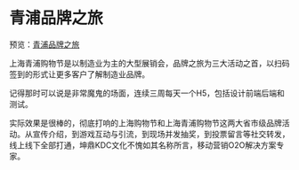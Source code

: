 # 青浦品牌之旅

预览：[青浦品牌之旅](https://forever-z-133.github.io/small-works/1/qp-brands-travel/)

上海青浦购物节是以制造业为主的大型展销会，品牌之旅为三大活动之首，以扫码签到的形式让更多客户了解制造业品牌。

记得那时可以说是非常魔鬼的场面，连续三周每天一个H5，包括设计前端后端和测试。

实际效果是很棒的，彻底打响的上海购物节和上海青浦购物节这两大省市级品牌活动。从宣传介绍，到游戏互动与引流，到现场并发抽奖，到投票留言等社交转发，线上线下全部打通，坤鼎KDC文化不愧如其名称所言，移动营销O2O解决方案专家。
